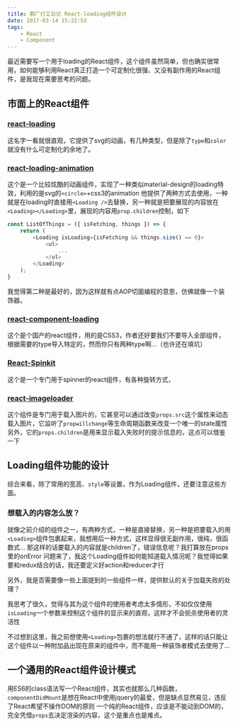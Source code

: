 ```yaml
---
title: 鹅厂打工日记 React-loading组件设计
date: 2017-03-14 15:22:53
tags:
    - React
    - Component
---
```

最近需要写一个用于loading的React组件，这个组件虽然简单，但也确实很常用，如何能够利用React真正打造一个可定制化很强、又没有副作用的React组件，是我现在需要思考的问题。

## 市面上的React组件

### [react-loading](https://github.com/cezary/react-loading)
这名字一看就很直观，它提供了svg的动画，有几种类型，但是除了`type`和`color`就没有什么可定制化的余地了。

### [react-loading-animation](https://www.npmjs.com/package/react-loading-animation)
这个是一个比较炫酷的动画组件，实现了一种类似material-design的loading特效，利用的是svg的`<circle>`+css3的animation
他提供了两种方式去使用，一种就是在loading时直接用`<Loading />`去替换，另一种就是把要展现的内容放在`<Loading></Loading>`里，展现的内容用`prop.children`控制，如下
```javascript
const ListOfThings = ({ isFetching, things }) => {
    return (
        <Loading isLoading={isFetching && things.size() == 0}>
            <ul>
                ...
            </ul>
        </Loading>
    );
}
```
我觉得第二种是最好的，因为这样就有点AOP切面编程的意思，仿佛就像一个装饰器。

### [react-component-loading](https://github.com/booxood/react-component-loading/blob/master/README_CN.md)
这个是个国产的react组件，用的是CSS3，作者还好要我们不要导入全部组件，根据需要的type导入特定的，然而你只有两种type啊...（也许还在填坑）

### [React-Spinkit](http://kyleamathews.github.io/react-spinkit/)
这个是一个专门用于spinner的react组件，有各种旋转方式，

### [react-imageloader](https://github.com/hzdg/react-imageloader)
这个组件是专门用于载入图片的，它甚至可以通过改变`props.src`这个属性来动态载入图片，它监听了`propwillchange`等生命周期函数来改变一个唯一的state属性
另外，它的`props.children`是用来显示载入失败时的提示信息的，这点可以借鉴一下

## Loading组件功能的设计
综合来看，除了常用的宽高、`style`等设置，作为Loading组件，还要注意这些方面。

### 想载入的内容怎么放？
就像之前介绍的组件之一，有两种方式，一种是直接替换，另一种是把要载入的用`<Loading>`组件包裹起来，我想用后一种方式，这样显得很无副作用，很纯，很函数式...
那这样的话要载入的内容就是children了，错误信息呢？我打算放在props里的onError
问题来了，我这个Loading组件如何能知道载入情况呢？我觉得如果要和redux结合的话，我还要定义好action和reducer才行

另外，我是否需要像一些上面提到的一些组件一样，提供默认的关于加载失败的处理？

我思考了很久，觉得与其为这个组件的使用者考虑太多情形，不如仅仅使用`isLoading`一个参数来控制这个组件的显示来的直观，这样才不会扼杀使用者的灵活性

不过想到这里，我之前想使用`<Loading>`包裹的想法就行不通了，这样的话只能让这个组件以一种附加品出现在原来的组件中，而不能用一种装饰者模式去使用了...

## 一个通用的React组件设计模式
用ES6的class语法写一个React组件，其实也就那么几种函数，`componentDidMount`是想在React中使用jquery的最爱，但是缺点显然易见，违反了React希望不操作DOM的原则
一个纯的React组件，应该是不能动到DOM的，完全凭借`props`去决定渲染的内容，这个是重点也是难点。